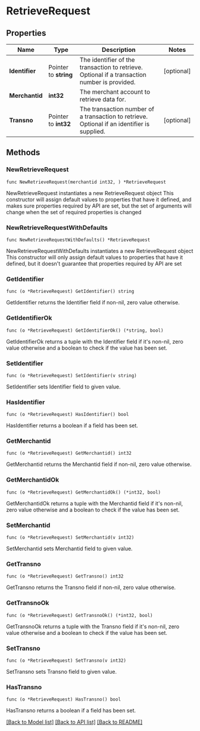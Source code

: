 # RetrieveRequest

## Properties

Name | Type | Description | Notes
------------ | ------------- | ------------- | -------------
**Identifier** | Pointer to **string** | The identifier of the transaction to retrieve. Optional if a transaction number is provided. | [optional] 
**Merchantid** | **int32** | The merchant account to retrieve data for. | 
**Transno** | Pointer to **int32** | The transaction number of a transaction to retrieve. Optional if an identifier is supplied. | [optional] 

## Methods

### NewRetrieveRequest

`func NewRetrieveRequest(merchantid int32, ) *RetrieveRequest`

NewRetrieveRequest instantiates a new RetrieveRequest object
This constructor will assign default values to properties that have it defined,
and makes sure properties required by API are set, but the set of arguments
will change when the set of required properties is changed

### NewRetrieveRequestWithDefaults

`func NewRetrieveRequestWithDefaults() *RetrieveRequest`

NewRetrieveRequestWithDefaults instantiates a new RetrieveRequest object
This constructor will only assign default values to properties that have it defined,
but it doesn't guarantee that properties required by API are set

### GetIdentifier

`func (o *RetrieveRequest) GetIdentifier() string`

GetIdentifier returns the Identifier field if non-nil, zero value otherwise.

### GetIdentifierOk

`func (o *RetrieveRequest) GetIdentifierOk() (*string, bool)`

GetIdentifierOk returns a tuple with the Identifier field if it's non-nil, zero value otherwise
and a boolean to check if the value has been set.

### SetIdentifier

`func (o *RetrieveRequest) SetIdentifier(v string)`

SetIdentifier sets Identifier field to given value.

### HasIdentifier

`func (o *RetrieveRequest) HasIdentifier() bool`

HasIdentifier returns a boolean if a field has been set.

### GetMerchantid

`func (o *RetrieveRequest) GetMerchantid() int32`

GetMerchantid returns the Merchantid field if non-nil, zero value otherwise.

### GetMerchantidOk

`func (o *RetrieveRequest) GetMerchantidOk() (*int32, bool)`

GetMerchantidOk returns a tuple with the Merchantid field if it's non-nil, zero value otherwise
and a boolean to check if the value has been set.

### SetMerchantid

`func (o *RetrieveRequest) SetMerchantid(v int32)`

SetMerchantid sets Merchantid field to given value.


### GetTransno

`func (o *RetrieveRequest) GetTransno() int32`

GetTransno returns the Transno field if non-nil, zero value otherwise.

### GetTransnoOk

`func (o *RetrieveRequest) GetTransnoOk() (*int32, bool)`

GetTransnoOk returns a tuple with the Transno field if it's non-nil, zero value otherwise
and a boolean to check if the value has been set.

### SetTransno

`func (o *RetrieveRequest) SetTransno(v int32)`

SetTransno sets Transno field to given value.

### HasTransno

`func (o *RetrieveRequest) HasTransno() bool`

HasTransno returns a boolean if a field has been set.


[[Back to Model list]](../README.md#documentation-for-models) [[Back to API list]](../README.md#documentation-for-api-endpoints) [[Back to README]](../README.md)


